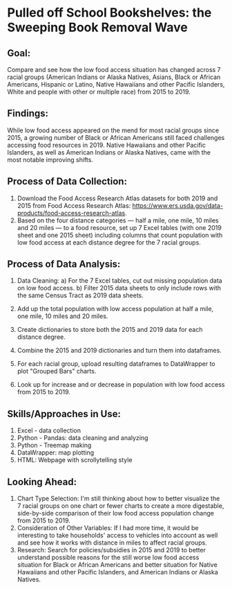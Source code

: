 # Pulled off School Bookshelves: the Sweeping Book Removal Wave

## Goal:
Compare and see how the low food access situation has changed across 7 racial groups (American Indians or Alaska Natives, Asians, Black or African Americans, Hispanic or Latino, Native Hawaiians and other Pacific Islanders, White and people with other or multiple race) from 2015 to 2019.

## Findings:
While low food access appeared on the mend for most racial groups since 2015, a growing number of Black or African Americans still faced challenges accessing food resources in 2019. Native Hawaiians and other Pacific Islanders, as well as American Indians or Alaska Natives, came with the most notable improving shifts.

## Process of Data Collection:
1. Download the Food Access Research Atlas datasets for both 2019 and 2015 from Food Access Research Atlas: https://www.ers.usda.gov/data-products/food-access-research-atlas.
2. Based on the four distance categories — half a mile, one mile, 10 miles and 20 miles — to a food resource, set up 7 Excel tables (with one 2019 sheet and one 2015 sheet) including columns that count population with low food access at each distance degree for the 7 racial groups.

## Process of Data Analysis:
1. Data Cleaning:
a) For the 7 Excel tables, cut out missing population data on low food access.
b) Filter 2015 data sheets to only include rows with the same Census Tract as 2019 data sheets.

2. Add up the total population with low access population at half a mile, one mile, 10 miles and 20 miles.
3. Create dictionaries to store both the 2015 and 2019 data for each distance degree.
4. Combine the 2015 and 2019 dictionaries and turn them into dataframes.
5. For each racial group, upload resulting dataframes to DataWrapper to plot "Grouped Bars" charts.
6. Look up for increase and or decrease in population with low food access from 2015 to 2019.

## Skills/Approaches in Use:
1. Excel - data collection
2. Python - Pandas: data cleaning and analyzing
3. Python - Treemap making
4. DataWrapper: map plotting
5. HTML: Webpage with scrollytelling style

## Looking Ahead:
1. Chart Type Selection: I'm still thinking about how to better visualize the 7 racial groups on one chart or fewer charts to create a more digestable, side-by-side comparison of their low food access population change from 2015 to 2019.
2. Consideration of Other Variables: If I had more time, it would be interesting to take households' access to vehicles into account as well and see how it works with distance in miles to affect racial groups.
3. Research: Search for policies/subsidies in 2015 and 2019 to better understand possible reasons for the still worse low food access situation for Black or African Americans and better situation for Native Hawaiians and other Pacific Islanders, and American Indians or Alaska Natives.
